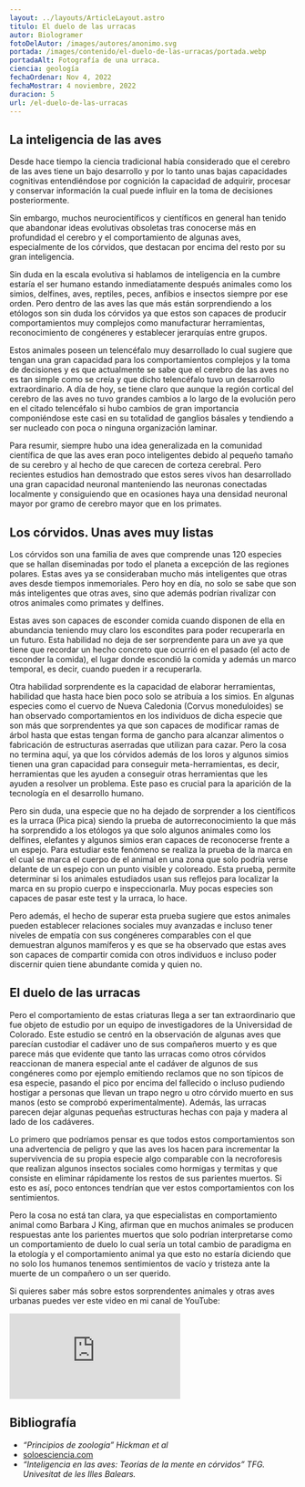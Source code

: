 ```yaml
---
layout: ../layouts/ArticleLayout.astro
titulo: El duelo de las urracas
autor: Biologramer
fotoDelAutor: /images/autores/anonimo.svg
portada: /images/contenido/el-duelo-de-las-urracas/portada.webp
portadaAlt: Fotografía de una urraca.
ciencia: geología
fechaOrdenar: Nov 4, 2022
fechaMostrar: 4 noviembre, 2022
duracion: 5
url: /el-duelo-de-las-urracas
---
```


## La inteligencia de las aves

Desde hace tiempo la ciencia tradicional había considerado que el cerebro de las aves tiene un bajo desarrollo y por lo tanto unas bajas capacidades cognitivas entendiéndose por cognición la capacidad de adquirir, procesar y conservar información la cual puede influir en la toma de decisiones posteriormente.

Sin embargo, muchos neurocientíficos y científicos en general han tenido que abandonar ideas evolutivas obsoletas tras conocerse más en profundidad el cerebro y el comportamiento de algunas aves, especialmente de los córvidos, que destacan por encima del resto por su gran inteligencia.

Sin duda en la escala evolutiva si hablamos de inteligencia en la cumbre estaría el ser humano estando inmediatamente después animales como los simios, delfines, aves, reptiles, peces, anfibios e insectos siempre por ese orden. Pero dentro de las aves las que más están sorprendiendo a los etólogos son sin duda los córvidos ya que estos son capaces de producir comportamientos muy complejos como manufacturar herramientas, reconocimiento de congéneres y establecer jerarquías entre grupos.

Estos animales poseen un telencéfalo muy desarrollado lo cual sugiere que tengan una gran capacidad para los comportamientos complejos y la toma de decisiones y es que actualmente se sabe que el cerebro de las aves no es tan simple como se creía y que dicho telencéfalo tuvo un desarrollo extraordinario. A día de hoy, se tiene claro que aunque la región cortical del cerebro de las aves no tuvo grandes cambios a lo largo de la evolución pero en el citado telencéfalo si hubo cambios de gran importancia componiéndose este casi en su totalidad de ganglios básales y tendiendo a ser nucleado con poca o ninguna organización laminar.

Para resumir, siempre hubo una idea generalizada en la comunidad científica de que las aves eran poco inteligentes debido al pequeño tamaño de su cerebro y al hecho de que carecen de corteza cerebral. Pero recientes estudios han demostrado que estos seres vivos han desarrollado una gran capacidad neuronal manteniendo las neuronas conectadas localmente y consiguiendo que en ocasiones haya una densidad neuronal mayor por gramo de cerebro mayor que en los primates.

## Los córvidos. Unas aves muy listas

Los córvidos son una familia de aves que comprende unas 120 especies que se hallan diseminadas por todo el planeta a excepción de las regiones polares. Estas aves ya se consideraban mucho más inteligentes que otras aves desde tiempos inmemoriales. Pero hoy en día, no solo se sabe que son más inteligentes que otras aves, sino que además podrían rivalizar con otros animales como primates y delfines.

Estas aves son capaces de esconder comida cuando disponen de ella en abundancia teniendo muy claro los escondites para poder recuperarla en un futuro. Esta habilidad no deja de ser sorprendente para un ave ya que tiene que recordar un hecho concreto que ocurrió en el pasado (el acto de esconder la comida), el lugar donde escondió la comida y además un marco temporal, es decir, cuando pueden ir a recuperarla.

Otra habilidad sorprendente es la capacidad de elaborar herramientas, habilidad que hasta hace bien poco solo se atribuía a los simios. En algunas especies como el cuervo de Nueva Caledonia (Corvus moneduloides) se han observado comportamientos en los individuos de dicha especie que son más que sorprendentes ya que son capaces de modificar ramas de árbol hasta que estas tengan forma de gancho para alcanzar alimentos o fabricación de estructuras aserradas que utilizan para cazar. Pero la cosa no termina aquí, ya que los córvidos además de los loros y algunos simios tienen una gran capacidad para conseguir meta-herramientas, es decir, herramientas que les ayuden a conseguir otras herramientas que les ayuden a resolver un problema. Este paso es crucial para la aparición de la tecnología en el desarrollo humano.

Pero sin duda, una especie que no ha dejado de sorprender a los científicos es la urraca (Pica pica) siendo la prueba de autorreconocimiento la que más ha sorprendido a los etólogos ya que solo algunos animales como los delfines, elefantes y algunos simios eran capaces de reconocerse frente a un espejo. Para estudiar este fenómeno se realiza la prueba de la marca en el cual se marca el cuerpo de el animal en una zona que solo podría verse delante de un espejo con un punto visible y coloreado. Esta prueba, permite determinar si los animales estudiados usan sus reflejos para localizar la marca en su propio cuerpo e inspeccionarla. Muy pocas especies son capaces de pasar este test y la urraca, lo hace.

Pero además, el hecho de superar esta prueba sugiere que estos animales pueden establecer relaciones sociales muy avanzadas e incluso tener niveles de empatía con sus congéneres comparables con el que demuestran algunos mamíferos y es que se ha observado que estas aves son capaces de compartir comida con otros individuos e incluso poder discernir quien tiene abundante comida y quien no.

## El duelo de las urracas

Pero el comportamiento de estas criaturas llega a ser tan extraordinario que fue objeto de estudio por un equipo de investigadores de la Universidad de Colorado. Este estudio se centró en la observación de algunas aves que parecían custodiar el cadáver uno de sus compañeros muerto y es que parece más que evidente que tanto las urracas como otros córvidos reaccionan de manera especial ante el cadáver de algunos de sus congéneres como por ejemplo emitiendo reclamos que no son típicos de esa especie, pasando el pico por encima del fallecido o incluso pudiendo hostigar a personas que llevan un trapo negro u otro córvido muerto en sus manos (esto se comprobó experimentalmente). Además, las urracas parecen dejar algunas pequeñas estructuras hechas con paja y madera al lado de los cadáveres.

Lo primero que podríamos pensar es que todos estos comportamientos son una advertencia de peligro y que las aves los hacen para incrementar la supervivencia de su propia especie algo comparable con la necroforesis que realizan algunos insectos sociales como hormigas y termitas y que consiste en eliminar rápidamente los restos de sus parientes muertos. Si esto es así, poco entonces tendrían que ver estos comportamientos con los sentimientos.

Pero la cosa no está tan clara, ya que especialistas en comportamiento animal como Barbara J King, afirman que en muchos animales se producen respuestas ante los parientes muertos que solo podrían interpretarse como un comportamiento de duelo lo cual sería un total cambio de paradigma en la etología y el comportamiento animal ya que esto no estaría diciendo que no solo los humanos tenemos sentimientos de vacío y tristeza ante la muerte de un compañero o un ser querido.

Si quieres saber más sobre estos sorprendentes animales y otras aves urbanas puedes ver este video en mi canal de YouTube:

<iframe class="w-full h-80 object-cover"  src="https://www.youtube-nocookie.com/embed/_dkbV3gBa1Y" title="BIOLOGIA_CIENCIA_MEDIO AMBIENTE_ SABER DONDE MIRAR aves urbanas" frameborder="0" allow="accelerometer; autoplay; clipboard-write; encrypted-media; gyroscope; picture-in-picture" allowfullscreen="1"></iframe>

## Bibliografía

- *“Principios de zoología” Hickman et al*
- [soloesciencia.com](soloesciencia.com)
- *“Inteligencia en las aves: Teorías de la mente en córvidos” TFG. Univesitat de les Illes Balears.*
